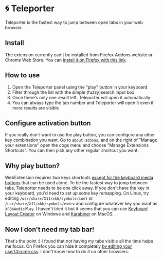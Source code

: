 # 🌀 Teleporter

Teleporter is the fastest way to jump between open tabs in your web browser.

## Install

The extension currently can't be installed from Firefox Addons website or Chrome Web Store. You can [install it on Firefox with this link](https://github.com/bjesus/teleporter/releases/download/0.2/tab_teleporter-0.2-an+fx.xpi).

## How to use

1. Open the Teleporter panel using the "play" button in your keyboard
2. Filter through the list with the simple (fuzzy)search input box
3. Once there's only one result left, Teleporter will open it automatically
4. You can always type the tab number and Teleporter will open it even if more results are visible

## Configure activation button

If you really don't want to use the play button, you can configure any other key combination you want. Go to `about:addons`, and on the right of "Manage your extensions" open the cogs menu and choose "Manage Extensions Shortcuts". You can then pick any other regular shortcut you want.

## Why play button?

WebExtension requires two keys shortcuts [except for the keyboard media buttons](https://developer.mozilla.org/en-US/docs/Mozilla/Add-ons/WebExtensions/manifest.json/commands#Media_keys) that can be used alone. To be the fastest way to jump between tabs, Teleporter needs to be one click away. If you don't have the key in your keyboard, you'd need to set up some key remapping. On Linux, try editing `/usr/share/X11/xkb/symbols/inet` or `/usr/share/X11/xkb/symbols/evdev` and configure whatever key you want as `XF86AudioPlay`. I haven't tried it but it seems that you can use [Keyboard Layout Creator](https://www.microsoft.com/en-us/download/details.aspx?id=22339) on Windows and [Karabiner](https://karabiner-elements.pqrs.org/) on MacOS.

## Now I don't need my tab bar!

That's the point :) I found that not having my tabs visible all the time helps me focus. On Firefox you can hide it completely [by editing your userChrome.css](https://superuser.com/questions/1268732/how-to-hide-tab-bar-tabstrip-in-firefox-57-quantum). I don't know how to do it on other browsers.
